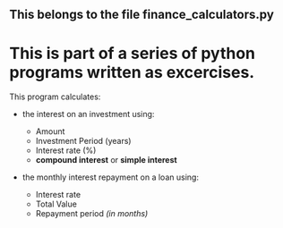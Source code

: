 ## This belongs to the file **finance_calculators.py**

# This is part of a series of python programs written as excercises.

This program calculates:
 * the interest on an investment using:
   * Amount
   * Investment Period (years)
   * Interest rate (%)
   * **compound interest** or **simple interest**
  
 * the monthly interest repayment on a loan using:
   * Interest rate
   * Total Value
   * Repayment period *(in months)*

